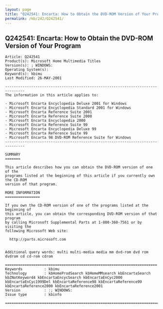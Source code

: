 ```yaml
---
layout: page
title: "Q242541: Encarta: How to Obtain the DVD-ROM Version of Your Program"
permalink: /kb/242/Q242541/
---
```


## Q242541: Encarta: How to Obtain the DVD-ROM Version of Your Program

	Article: Q242541
	Product(s): Microsoft Home Multimedia Titles
	Version(s): ; WINDOWS:
	Operating System(s): 
	Keyword(s): kbimu
	Last Modified: 26-MAY-2001
	
	-------------------------------------------------------------------------------
	The information in this article applies to:
	
	- Microsoft Encarta Encyclopedia Deluxe 2001 for Windows 
	- Microsoft Encarta Encyclopedia Standard 2001 for Windows 
	- Microsoft Encarta Reference Suite 2001 
	- Microsoft Encarta Reference Suite 2000 
	- Microsoft Encarta Encyclopedia 2000 
	- Microsoft Encarta Reference Suite 99 
	- Microsoft Encarta Encyclopedia Deluxe 99 
	- Microsoft Encarta Reference Suite 99 
	- Microsoft Encarta 98 DVD-ROM Reference Suite for Windows 
	-------------------------------------------------------------------------------
	
	SUMMARY
	=======
	
	This article describes how you can obtain the DVD-ROM version of one of the
	programs listed at the beginning of this article if you currently own the CD-ROM
	version of that program.
	
	MORE INFORMATION
	================
	
	If you own the CD-ROM version of one of the programs listed at the beginning of
	this article, you can obtain the corresponding DVD-ROM version of that program
	by calling Microsoft Supplemental Parts at 1-800-360-7561 or by visiting the
	following Microsoft Web site:
	
	  http://parts.microsoft.com
	
	
	Additional query words: multi multi-media media mm dvd-rom dvd rom dvdrom cd cd-rom cdrom
	
	======================================================================
	Keywords          : kbimu 
	Technology        : kbHomeProdSearch kbHomeMMsearch kbEncartaSearch kbZNotKeyword4 kbEncartaEncycSearch kbEncartaEnCyc2000 kbEncartaEnCyc1999Del kbEncartaReference98 kbEncartaReference99 kbEncartaReference2000 kbEncartaReference2001
	Version           : :; WINDOWS:
	Issue type        : kbinfo
	
	=============================================================================
	

